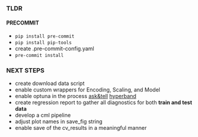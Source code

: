 ### TLDR

#### PRECOMMIT

- `pip install pre-commit`
- `pip install pip-tools`
- create .pre-commit-config.yaml
- `pre-commit install`

### NEXT STEPS

- create download data script
- enable custom wrappers for Encoding, Scaling, and Model
- enable optuna in the process [ask&tell](https://optuna.readthedocs.io/en/stable/tutorial/20_recipes/009_ask_and_tell.html) [hyperband](https://optuna.readthedocs.io/en/stable/reference/generated/optuna.pruners.HyperbandPruner.html#optuna.pruners.HyperbandPruner)
- create regression report to gather all diagnostics for both **train and test data**
- develop a cml pipeline
- adjust plot names in save_fig string
- enable save of the cv_results in a meaningful manner
